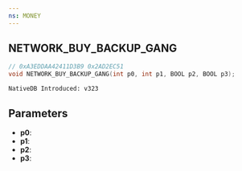 ```yaml
---
ns: MONEY
---
```

## NETWORK_BUY_BACKUP_GANG

```c
// 0xA3EDDAA42411D3B9 0x2AD2EC51
void NETWORK_BUY_BACKUP_GANG(int p0, int p1, BOOL p2, BOOL p3);
```

```
NativeDB Introduced: v323
```

## Parameters
* **p0**:
* **p1**:
* **p2**:
* **p3**:
